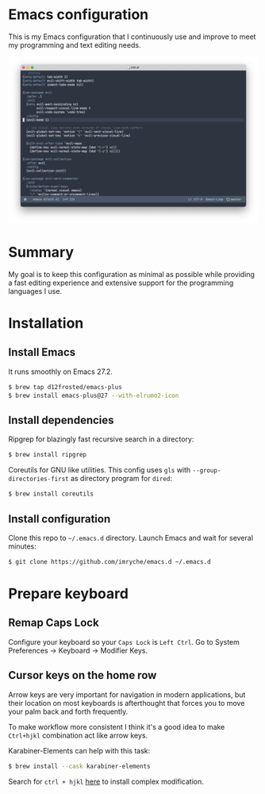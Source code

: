 # Emacs configuration
This is my Emacs configuration that I continuously use and improve to
meet my programming and text editing needs.

![Screenshot](https://github.com/imryche/emacs.d/raw/master/images/screenshot.png)

# Summary
My goal is to keep this configuration as minimal as possible while
providing a fast editing experience and extensive support for the
programming languages I use.

# Installation

## Install Emacs
It runs smoothly on Emacs 27.2.
```bash
$ brew tap d12frosted/emacs-plus
$ brew install emacs-plus@27 --with-elrumo2-icon
```

## Install dependencies
Ripgrep for blazingly fast recursive search in a directory:
```bash
$ brew install ripgrep
```

Coreutils for GNU like utilities. This config uses `gls` with `--group-directories-first` as directory program for `dired`:
```bash
$ brew install coreutils
```

## Install configuration
Clone this repo to `~/.emacs.d` directory. Launch Emacs and wait for several minutes:
```bash
$ git clone https://github.com/imryche/emacs.d ~/.emacs.d
```

# Prepare keyboard

## Remap Caps Lock
Configure your keyboard so your `Caps Lock` is `Left Ctrl`. Go to
System Preferences -> Keyboard -> Modifier Keys.

## Cursor keys on the home row
Arrow keys are very important for navigation in modern applications,
but their location on most keyboards is afterthought that forces you
to move your palm back and forth frequently.

To make workflow more consistent I think it's a good idea to make
`Ctrl+hjkl` combination act like arrow keys.

Karabiner-Elements can help with this task:
```bash
$ brew install --cask karabiner-elements
```

Search for `ctrl + hjkl`
[here](https://ke-complex-modifications.pqrs.org/) to install complex
modification.

